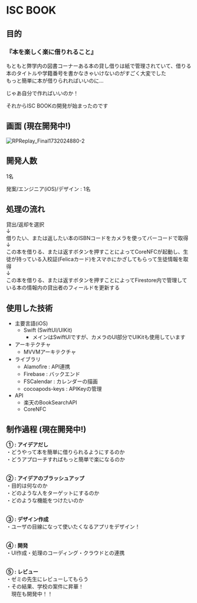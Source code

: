 # ISC BOOK

## 目的
### 『本を楽しく楽に借りれること』

もともと弊学内の図書コーナーある本の貸し借りは紙で管理されていて、借りる本のタイトルや学籍番号を書かなきゃいけないのがすごく大変でした<br>
もっと簡単に本が借りられればいいのに...<br>

じゃあ自分で作ればいいのか！<br>

それからISC BOOKの開発が始まったのです


## 画面 (現在開発中!)

![RPReplay_Final1732024880-2](https://github.com/user-attachments/assets/6f7c1d15-c58c-4512-b0ed-ecb14ee579c0)



## 開発人数
1名

発案/エンジニア(iOS)/デザイン : 1名<br>

## 処理の流れ

貸出/返却を選択<br>
    ↓<br>
借りたい、または返したい本のISBNコードをカメラを使ってバーコードで取得<br>
    ↓<br>
この本を借りる、または返すボタンを押すことによってCoreNFCが起動し、生徒が持っている入校証(Felicaカード)をスマホにかざしてもらって生徒情報を取得<br>
    ↓<br>
この本を借りる、または返すボタンを押すことによってFirestore内で管理している本の情報内の貸出者のフィールドを更新する<br>

## 使用した技術

- 主要言語(iOS)
    - Swift (SwiftUI/UIKit)
        - メインはSwiftUIですが、カメラのUI部分でUIKitも使用しています
- アーキテクチャ
    - MVVMアーキテクチャ
- ライブラリ
    - Alamofire : API連携
    - Firebase : バックエンド
    - FSCalendar : カレンダーの描画
    - cocoapods-keys : APIKeyの管理
- API
    - 楽天のBookSearchAPI
    - CoreNFC

## 制作過程 (現在開発中!)

**① : アイデアだし**<br>
    ・どうやって本を簡単に借りられるようにするのか<br>
    ・どうアプローチすればもっと簡単で楽になるのか<br><br>

**② : アイデアのブラッシュアップ**<br>
    ・目的は何なのか<br>
    ・どのような人をターゲットにするのか<br>
    ・どのような機能をつけたいのか<br><br>

**③ : デザイン作成**<br>
    ・ユーザの目線になって使いたくなるアプリをデザイン！<br><br>

**④ : 開発**<br>
    ・UI作成・処理のコーディング・クラウドとの連携<br><br>

**⑤ : レビュー**<br>
    ・ゼミの先生にレビューしてもらう<br>
    ・その結果、学校の案件に昇華！<br>
    　現在も開発中！！<br>
